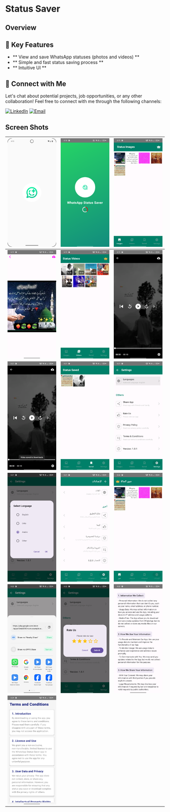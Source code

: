# Status Saver
## Overview

## 🚀 Key Features
- ** View and save WhatsApp statuses (photos and videos) **
- ** Simple and fast status saving process ** 
- ** Intuitive UI **

## 🤝 Connect with Me
Let's chat about potential projects, job opportunities, or any other collaboration! Feel free to connect with me through the following channels:

[![LinkedIn](https://img.shields.io/badge/LinkedIn-Connect-blue?style=for-the-badge&logo=linkedin)](https://www.linkedin.com/in/muhammad-zohaib-imtiaz-dev)
[![Email](https://img.shields.io/badge/Email-Drop%20a%20Message-red?style=for-the-badge&logo=gmail)](mailto:mzkhan9610@gmail.com)

## Screen Shots
| ![Screenshot 1](https://github.com/ZohaibKhanDev/WhatsApp-Status-Saver/blob/master/screenshots/1.png) | ![Screenshot 2](https://github.com/ZohaibKhanDev/WhatsApp-Status-Saver/blob/master/screenshots/2.png) | ![Screenshot 3](https://github.com/ZohaibKhanDev/WhatsApp-Status-Saver/blob/master/screenshots/3.png) |
|---|---|---|
| ![Screenshot 4](https://github.com/ZohaibKhanDev/WhatsApp-Status-Saver/blob/master/screenshots/4.png) | ![Screenshot 5](https://github.com/ZohaibKhanDev/WhatsApp-Status-Saver/blob/master/screenshots/5.png) | ![Screenshot 6](https://github.com/ZohaibKhanDev/WhatsApp-Status-Saver/blob/master/screenshots/6.png) |
| ![Screenshot 7](https://github.com/ZohaibKhanDev/WhatsApp-Status-Saver/blob/master/screenshots/7.png) | ![Screenshot 8](https://github.com/ZohaibKhanDev/WhatsApp-Status-Saver/blob/master/screenshots/8.png) | ![Screenshot 9](https://github.com/ZohaibKhanDev/WhatsApp-Status-Saver/blob/master/screenshots/9.png) |
| ![Screenshot 10](https://github.com/ZohaibKhanDev/WhatsApp-Status-Saver/blob/master/screenshots/10.png) | ![Screenshot 11](https://github.com/ZohaibKhanDev/WhatsApp-Status-Saver/blob/master/screenshots/11.png) | ![Screenshot 12](https://github.com/ZohaibKhanDev/WhatsApp-Status-Saver/blob/master/screenshots/12.png) |
| ![Screenshot 13](https://github.com/ZohaibKhanDev/WhatsApp-Status-Saver/blob/master/screenshots/13.png) | ![Screenshot 14](https://github.com/ZohaibKhanDev/WhatsApp-Status-Saver/blob/master/screenshots/14.png) | ![Screenshot 15](https://github.com/ZohaibKhanDev/WhatsApp-Status-Saver/blob/master/screenshots/15.png) |
| ![Screenshot 16](https://github.com/ZohaibKhanDev/WhatsApp-Status-Saver/blob/master/screenshots/16.png) |
